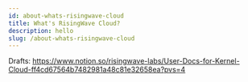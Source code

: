 ```yaml
---
id: about-whats-risingwave-cloud
title: What's RisingWave Cloud?
description: hello
slug: /about-whats-risingwave-cloud
---
```


Drafts: https://www.notion.so/risingwave-labs/User-Docs-for-Kernel-Cloud-ff4cd67564b7482981a48c81e32658ea?pvs=4